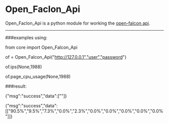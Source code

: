 Open_Faclon_Api
================================================================
Open_Faclon_Api is a python module for working the [open-falcon api](http://docs.openfalcon.apiary.io/).

----------------------------------------------------------------
###examples using:
> 
from core import Open_Falcon_Api
> 
of = Open_Falcon_Api("http://127.0.0.1","user","password")
> 
of.ips(None,1988)
> 
of.page_cpu_usage(None,1988)

###result:
> 
{"msg":"success","data":[""]}
> 
{"msg":"success","data":[["90.5%","9.5%","7.3%","0.0%","2.3%","0.0%","0.0%","0.0%","0.0%","0.0%"]]}

